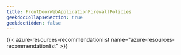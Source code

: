 ```yaml
---
title: FrontDoorWebApplicationFirewallPolicies
geekdocCollapseSection: true
geekdocHidden: false
---
```


{{< azure-resources-recommendationlist name="azure-resources-recommendationlist" >}}

